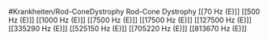 #Krankheiten/Rod-ConeDystrophy
Rod-Cone Dystrophy
[[70 Hz (E)]]
[[500 Hz (E)]]
[[1000 Hz (E)]]
[[7500 Hz (E)]]
[[17500 Hz (E)]]
[[127500 Hz (E)]]
[[335290 Hz (E)]]
[[525150 Hz (E)]]
[[705220 Hz (E)]]
[[813670 Hz (E)]]